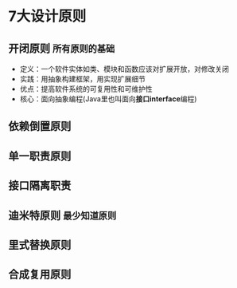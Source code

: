 # 7大设计原则

## 开闭原则 `所有原则的基础`
  + 定义：一个软件实体如类、模块和函数应该对扩展开放，对修改关闭
  + 实践：用抽象构建框架，用实现扩展细节
  + 优点：提高软件系统的可复用性和可维护性
  + 核心：面向抽象编程(Java里也叫面向**接口interface**编程)
## 依赖倒置原则
## 单一职责原则
## 接口隔离职责
## 迪米特原则 `最少知道原则`
## 里式替换原则
## 合成复用原则
